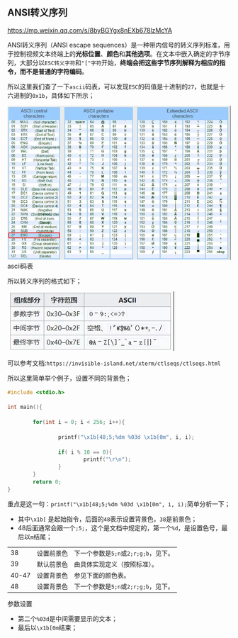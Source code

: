 ## ANSI转义序列

https://mp.weixin.qq.com/s/8byBGYgx8nEXb678lzMcYA

ANSI转义序列（ANSI escape sequences）是一种带内信号的转义序列标准，用于控制视频文本终端上的**光标位置**、**颜色**和**其他选项**。在文本中嵌入确定的字节序列，大部分以`ESC转义字符`和`"["字符`开始，**终端会把这些字节序列解释为相应的指令，而不是普通的字符编码**。

所以这里我们查了一下`ascii`码表，可以发现`ESC`的码值是十进制的`27`，也就是十六进制的`0x1b`，具体如下所示；

![图片](./ascii码表.jpg)ascii码表

所以转义序列的格式如下；

![图片](转义序列的格式.jpg)

可以参考文档:`https://invisible-island.net/xterm/ctlseqs/ctlseqs.html`

所以这里简单举个例子，设置不同的背景色；

```c
#include <stdio.h>

int main(){

        for(int i = 0; i < 256; i++){

                printf("\x1b[48;5;%dm %03d \x1b[0m", i, i);

                if( i % 10 == 0){
                        printf("\r\n");
                }
        }
        return 0;
}
```

重点是这一句：`printf("\x1b[48;5;%dm %03d \x1b[0m", i, i);`简单分析一下；

- 其中`\x1b[` 是起始指令，后面的`48`表示设置背景色，`38`是前景色；
- 48后面通常会跟一个`;5;`，这个是文档中规定的，第一个`%d`，是设置色号，最后以`m`结尾；

|       |            |                                      |
| ----- | ---------- | ------------------------------------ |
| 38    | 设置前景色 | 下一个参数是`5;n`或`2;r;g;b`，见下。 |
| 39    | 默认前景色 | 由具体实现定义（按照标准）。         |
| 40-47 | 设置背景色 | 参见下面的颜色表。                   |
| 48    | 设置背景色 | 下一个参数是`5;n`或`2;r;g;b`，见下。 |

参数设置

- 第二个`%03d`是中间需要显示的文本；
- 最后以`\x1b[0m`结束；

